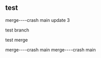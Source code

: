 ## test
merge----crash main
update 3

test branch

test merge

merge----crash main
merge----crash main
